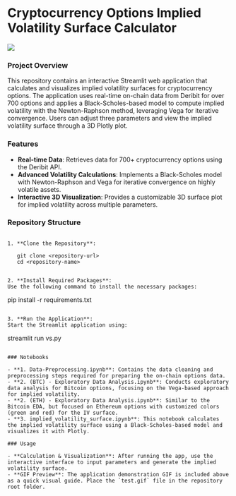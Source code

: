 # Cryptocurrency Options Implied Volatility Surface Calculator

 

![](https://github.com/EthanFalcao/Defi_Options_Implied_Volatility/tree/main/gif/ivf_defi.gif)



### Project Overview

This repository contains an interactive Streamlit web application that calculates and visualizes implied volatility surfaces for cryptocurrency options. The application uses real-time on-chain data from Deribit for over 700 options and applies a Black-Scholes-based model to compute implied volatility with the Newton-Raphson method, leveraging Vega for iterative convergence. Users can adjust three parameters and view the implied volatility surface through a 3D Plotly plot.

### Features

- **Real-time Data**: Retrieves data for 700+ cryptocurrency options using the Deribit API.
- **Advanced Volatility Calculations**: Implements a Black-Scholes model with Newton-Raphson and Vega for iterative convergence on highly volatile assets.
- **Interactive 3D Visualization**: Provides a customizable 3D surface plot for implied volatility across multiple parameters.

### Repository Structure

```plaintext

1. **Clone the Repository**:
   
   git clone <repository-url>
   cd <repository-name>
```
   ```

2. **Install Required Packages**:
   Use the following command to install the necessary packages:
   ```
   pip install -r requirements.txt
   ```

3. **Run the Application**:
   Start the Streamlit application using:
   ```
   streamlit run vs.py
   ```

### Notebooks

- **1. Data-Preprocessing.ipynb**: Contains the data cleaning and preprocessing steps required for preparing the on-chain options data.
- **2. (BTC) - Exploratory Data Analysis.ipynb**: Conducts exploratory data analysis for Bitcoin options, focusing on the Vega-based approach for implied volatility.
- **2. (ETH) - Exploratory Data Analysis.ipynb**: Similar to the Bitcoin EDA, but focused on Ethereum options with customized colors (green and red) for the IV surface.
- **3. implied_volatility_surface.ipynb**: This notebook calculates the implied volatility surface using a Black-Scholes-based model and visualizes it with Plotly.

### Usage

- **Calculation & Visualization**: After running the app, use the interactive interface to input parameters and generate the implied volatility surface.
- **GIF Preview**: The application demonstration GIF is included above as a quick visual guide. Place the `test.gif` file in the repository root folder.
